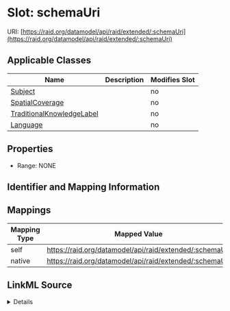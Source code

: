 

# Slot: schemaUri



URI: [https://raid.org/datamodel/api/raid/extended/:schemaUri](https://raid.org/datamodel/api/raid/extended/:schemaUri)



<!-- no inheritance hierarchy -->





## Applicable Classes

| Name | Description | Modifies Slot |
| --- | --- | --- |
| [Subject](../classes/Subject.md) |  |  no  |
| [SpatialCoverage](../classes/SpatialCoverage.md) |  |  no  |
| [TraditionalKnowledgeLabel](../classes/TraditionalKnowledgeLabel.md) |  |  no  |
| [Language](../classes/Language.md) |  |  no  |







## Properties

* Range: NONE





## Identifier and Mapping Information








## Mappings

| Mapping Type | Mapped Value |
| ---  | ---  |
| self | https://raid.org/datamodel/api/raid/extended/:schemaUri |
| native | https://raid.org/datamodel/api/raid/extended/:schemaUri |




## LinkML Source

<details>
```yaml
name: schemaUri
alias: schemaUri
domain_of:
- Subject
- SpatialCoverage
- TraditionalKnowledgeLabel
- Language

```
</details>